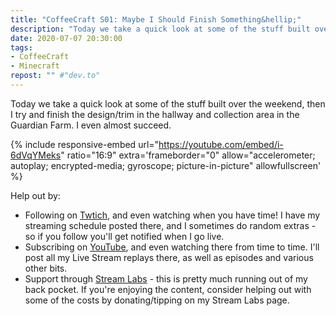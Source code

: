 ```yaml
---
title: "CoffeeCraft S01: Maybe I Should Finish Something&hellip;"
description: "Today we take a quick look at some of the stuff built over the weekend, then I try and finish the design/trim in the hallway and collection area in the Guardian Farm. I even almost succeed."
date: 2020-07-07 20:30:00
tags:
- CoffeeCraft
- Minecraft
repost: "" #"dev.to"
---
```


Today we take a quick look at some of the stuff built over the weekend, then I try and finish the design/trim in the hallway and collection area in the Guardian Farm. I even almost succeed.
<!--more-->

{% include responsive-embed url="https://youtube.com/embed/i-6dVqYMeks" ratio="16:9" extra='frameborder="0" allow="accelerometer; autoplay; encrypted-media; gyroscope; picture-in-picture" allowfullscreen' %}

Help out by:
 * Following on [Twtich](https://twitch.tv/AnonJr_Live), and even watching when you have time! I have my streaming schedule posted there, and I sometimes do random extras - so if you follow you'll get notified when I go live.
 * Subscribing on [YouTube](http://www.youtube.com/channel/UCXafqhKHbkSUIrq0LAuu0tw), and even watching there from time to time. I'll post all my Live Stream replays there, as well as episodes and various other bits.
 * Support through [Stream Labs](https://streamlabs.com/anonjr_live) - this is pretty much running out of my back pocket. If you're enjoying the content, consider helping out with some of the costs by donating/tipping on my Stream Labs page.